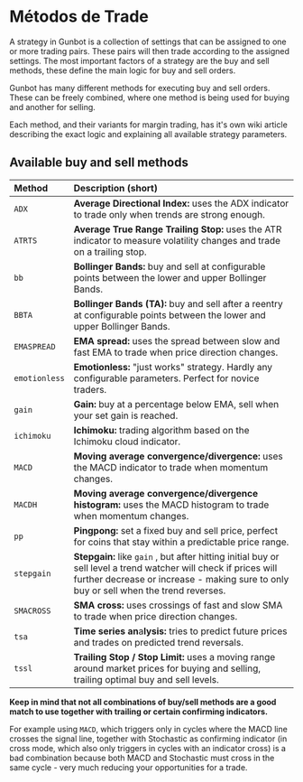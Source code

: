 # Métodos de Trade

A strategy in Gunbot is a collection of settings that can be assigned to one or more trading pairs. These pairs will then trade according to the assigned settings. The most important factors of a strategy are the buy and sell methods, these define the main logic for buy and sell orders.

Gunbot has many different methods for executing buy and sell orders. These can be freely combined, where one method is being used for buying and another for selling.

Each method, and their variants for margin trading, has it's own wiki article describing the exact logic and explaining all available strategy parameters.

## Available buy and sell methods

| Method | Description \(short\) |
| :--- | :--- |
| `ADX` | **Average Directional Index:** uses the ADX indicator to trade only when trends are strong enough. |
| `ATRTS` | **Average True Range Trailing Stop:** uses the ATR indicator to measure volatility changes and trade on a trailing stop. |
| `bb` | **Bollinger Bands:** buy and sell at configurable points between the lower and upper Bollinger Bands. |
| `BBTA` | **Bollinger Bands \(TA\):** buy and sell after a reentry at configurable points between the lower and upper Bollinger Bands. |
| `EMASPREAD` | **EMA spread:** uses the spread between slow and fast EMA to trade when price direction changes. |
| `emotionless` | **Emotionless:** "just works" strategy. Hardly any configurable parameters. Perfect for novice traders. |
| `gain` | **Gain:** buy at a percentage below EMA, sell when your set gain is reached. |
| `ichimoku` | **Ichimoku:** trading algorithm based on the Ichimoku cloud indicator. |
| `MACD` | **Moving average convergence/divergence:** uses the MACD indicator to trade when momentum changes. |
| `MACDH` | **Moving average convergence/divergence histogram:** uses the MACD histogram to trade when momentum changes. |
| `pp` | **Pingpong:** set a fixed buy and sell price, perfect for coins that stay within a predictable price range. |
| `stepgain` | **Stepgain:** like `gain` , but after hitting initial buy or sell level a trend watcher will check if prices will further decrease or increase - making sure to only buy or sell when the trend reverses. |
| `SMACROSS` | **SMA cross:** uses crossings of fast and slow SMA to trade when price direction changes. |
| `tsa` | **Time series an**a**lysis:** tries to predict future prices and trades on predicted trend reversals. |
| `tssl` | **Trailing Stop / Stop Limit:** uses a moving range around market prices for buying and selling, trailing optimal buy and sell levels. |

**Keep in mind that not all combinations of buy/sell methods are a good match to use together with trailing or certain confirming indicators.**

For example using `MACD`, which triggers only in cycles where the MACD line crosses the signal line, together with Stochastic as confirming indicator \(in cross mode, which also only triggers in cycles with an indicator cross\) is a bad combination because both MACD and Stochastic must cross in the same cycle - very much reducing your opportunities for a trade.

